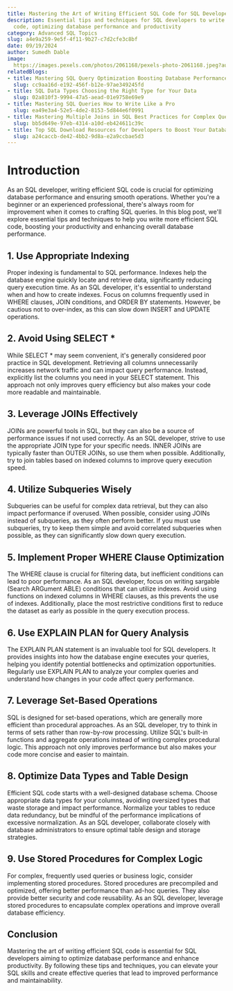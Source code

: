 ```yaml
---
title: Mastering the Art of Writing Efficient SQL Code for SQL Developers
description: Essential tips and techniques for SQL developers to write efficient SQL
  code, optimizing database performance and productivity
category: Advanced SQL Topics
slug: a4e9a259-9e5f-4f11-9b27-c7d2cfe3c8bf
date: 09/19/2024
author: Sumedh Dable
image: 
  https://images.pexels.com/photos/2061168/pexels-photo-2061168.jpeg?auto=compress&cs=tinysrgb&w=600
relatedBlogs:
- title: Mastering SQL Query Optimization Boosting Database Performance
  slug: cc9aa16d-e192-456f-b12e-97ae349245fd
- title: SQL Data Types Choosing the Right Type for Your Data
  slug: 02a810f3-9994-47a5-aead-01e9758e69e9
- title: Mastering SQL Queries How to Write Like a Pro
  slug: ea49e3a4-52e5-4de2-8153-5d844e6f0991
- title: Mastering Multiple Joins in SQL Best Practices for Complex Queries
  slug: bb5d649e-97eb-4314-a10d-eb424611c39c
- title: Top SQL Download Resources for Developers to Boost Your Database Skills
  slug: a24caccb-de42-4bb2-9d8a-e2a9ccbae5d3
---
```


# Introduction

As an SQL developer, writing efficient SQL code is crucial for optimizing database performance and ensuring smooth operations. Whether you're a beginner or an experienced professional, there's always room for improvement when it comes to crafting SQL queries. In this blog post, we'll explore essential tips and techniques to help you write more efficient SQL code, boosting your productivity and enhancing overall database performance.

## 1. Use Appropriate Indexing

Proper indexing is fundamental to SQL performance. Indexes help the database engine quickly locate and retrieve data, significantly reducing query execution time. As an SQL developer, it's essential to understand when and how to create indexes. Focus on columns frequently used in WHERE clauses, JOIN conditions, and ORDER BY statements. However, be cautious not to over-index, as this can slow down INSERT and UPDATE operations.

## 2. Avoid Using SELECT *

While SELECT * may seem convenient, it's generally considered poor practice in SQL development. Retrieving all columns unnecessarily increases network traffic and can impact query performance. Instead, explicitly list the columns you need in your SELECT statement. This approach not only improves query efficiency but also makes your code more readable and maintainable.

## 3. Leverage JOINs Effectively

JOINs are powerful tools in SQL, but they can also be a source of performance issues if not used correctly. As an SQL developer, strive to use the appropriate JOIN type for your specific needs. INNER JOINs are typically faster than OUTER JOINs, so use them when possible. Additionally, try to join tables based on indexed columns to improve query execution speed.

## 4. Utilize Subqueries Wisely

Subqueries can be useful for complex data retrieval, but they can also impact performance if overused. When possible, consider using JOINs instead of subqueries, as they often perform better. If you must use subqueries, try to keep them simple and avoid correlated subqueries when possible, as they can significantly slow down query execution.

## 5. Implement Proper WHERE Clause Optimization

The WHERE clause is crucial for filtering data, but inefficient conditions can lead to poor performance. As an SQL developer, focus on writing sargable (Search ARGument ABLE) conditions that can utilize indexes. Avoid using functions on indexed columns in WHERE clauses, as this prevents the use of indexes. Additionally, place the most restrictive conditions first to reduce the dataset as early as possible in the query execution process.

## 6. Use EXPLAIN PLAN for Query Analysis

The EXPLAIN PLAN statement is an invaluable tool for SQL developers. It provides insights into how the database engine executes your queries, helping you identify potential bottlenecks and optimization opportunities. Regularly use EXPLAIN PLAN to analyze your complex queries and understand how changes in your code affect query performance.

## 7. Leverage Set-Based Operations

SQL is designed for set-based operations, which are generally more efficient than procedural approaches. As an SQL developer, try to think in terms of sets rather than row-by-row processing. Utilize SQL's built-in functions and aggregate operations instead of writing complex procedural logic. This approach not only improves performance but also makes your code more concise and easier to maintain.

## 8. Optimize Data Types and Table Design

Efficient SQL code starts with a well-designed database schema. Choose appropriate data types for your columns, avoiding oversized types that waste storage and impact performance. Normalize your tables to reduce data redundancy, but be mindful of the performance implications of excessive normalization. As an SQL developer, collaborate closely with database administrators to ensure optimal table design and storage strategies.

## 9. Use Stored Procedures for Complex Logic

For complex, frequently used queries or business logic, consider implementing stored procedures. Stored procedures are precompiled and optimized, offering better performance than ad-hoc queries. They also provide better security and code reusability. As an SQL developer, leverage stored procedures to encapsulate complex operations and improve overall database efficiency.

## Conclusion

Mastering the art of writing efficient SQL code is essential for SQL developers aiming to optimize database performance and enhance productivity. By following these tips and techniques, you can elevate your SQL skills and create effective queries that lead to improved performance and maintainability.